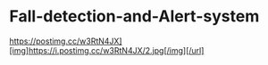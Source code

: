 # Fall-detection-and-Alert-system
https://postimg.cc/w3RtN4JX][img]https://i.postimg.cc/w3RtN4JX/2.jpg[/img][/url]
